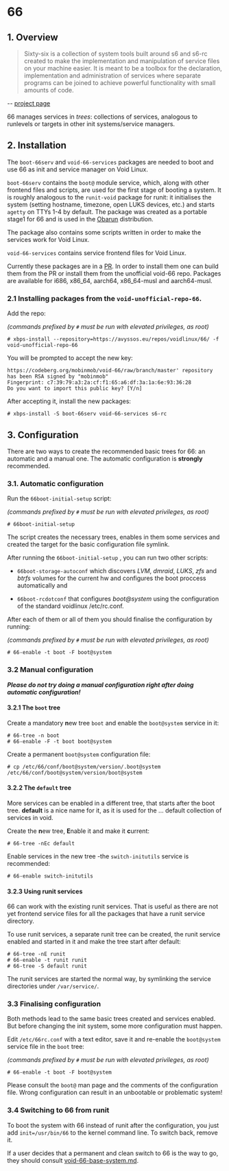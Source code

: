 ﻿# 66

## 1. Overview

> Sixty-six is a collection of system tools built around s6 and s6-rc created to make the implementation and manipulation of service files on your machine easier. It is meant to be a toolbox for the declaration, implementation and administration of services where separate programs can be joined to achieve powerful functionality with small amounts of code.

-- [project page](https://web.obarun.org/software/66/v0.6.0.0/)

66 manages services in *trees*: collections of services, analogous to runlevels or targets in other init systems/service managers.

## 2. Installation

The `boot-66serv` and `void-66-services` packages are needed to boot and use 66 as init and service manager on Void Linux.

`boot-66serv` contains the `boot@` module service, which, along with other frontend files and scripts, are used for the first stage of booting a system. It is roughly analogous to the `runit-void` package for runit: it initialises the system (setting hostname, timezone, open LUKS devices, etc.) and starts `agetty` on TTYs 1-4 by default. The package was created as a portable stage1 for 66 and is used in the [Obarun](http://obarun.org/) distribution.

The package also contains some scripts written in order to make the services work for Void Linux.

`void-66-services` contains service frontend files for Void Linux.
 
Currently these packages are in a [PR](https://github.com/void-linux/void-packages/pull/25743). In order to install them one can build them from the PR or install them from the unofficial void-66 repo. Packages are available for i686, x86_64, aarch64, x86_64-musl and aarch64-musl.

### 2.1 Installing packages from the `void-unofficial-repo-66`.

Add the repo:

_(commands prefixed by `#` must be run with elevated privileges, as root)_
```
# xbps-install --repository=https://avyssos.eu/repos/voidlinux/66/ -f void-unofficial-repo-66
```

You will be prompted to accept the new key:
```
https://codeberg.org/mobinmob/void-66/raw/branch/master' repository has been RSA signed by "mobinmob"
Fingerprint: c7:39:79:a3:2a:cf:f1:65:a6:df:3a:1a:6e:93:36:28
Do you want to import this public key? [Y/n]  
```

After accepting it, install the new packages:
```
# xbps-install -S boot-66serv void-66-services s6-rc
```

## 3. Configuration

There are two ways to create the recommended basic trees for 66: an automatic and a manual one. The automatic configuration is **strongly** recommended.

### 3.1. Automatic configuration

Run the `66boot-initial-setup` script:

_(commands prefixed by `#` must be run with elevated privileges, as root)_
```
# 66boot-initial-setup
```

The script creates the necessary trees, enables in them some services and created the target for the basic configuration file symlink.

After running the `66boot-initial-setup` , you can run two other scripts:

- `66boot-storage-autoconf` which discovers *LVM*, *dmraid*, *LUKS*, *zfs* and *btrfs* volumes
for the current hw and configures the boot proccess automatically and

- `66boot-rcdotconf` that configures *boot@system* using the configuration of the standard voidlinux /etc/rc.conf.

After each of them or all of them you should finalise the configuration by running:

_(commands prefixed by `#` must be run with elevated privileges, as root)_

```
# 66-enable -t boot -F boot@system
```


### 3.2 Manual configuration

***Please do not try doing a manual configuration right after doing automatic configuration!***

#### 3.2.1 The `boot` tree

Create a mandatory **n**ew tree `boot` and enable the `boot@system` service in it:

```
# 66-tree -n boot  
# 66-enable -F -t boot boot@system
```

Create a permanent `boot@system` configuration file:

```
# cp /etc/66/conf/boot@system/version/.boot@system /etc/66/conf/boot@system/version/boot@system
```

#### 3.2.2 The `default` tree

More services can be enabled in a different tree, that starts after the boot tree. **default** is a nice name for it, as it is used for the ... default collection of services in void.

Create the **n**ew tree, **E**nable it and make it **c**urrent:

```
# 66-tree -nEc default
```

Enable services in the new tree -the `switch-initutils` service is recommended:

```
# 66-enable switch-initutils
```

#### 3.2.3 Using runit services

66 can work with the existing runit services. That is useful as there are not yet frontend service files for all the packages that have a runit service directory.

To use runit services, a separate runit tree can be created, the runit service enabled and started in it and make the tree start after default:

```
# 66-tree -nE runit
# 66-enable -t runit runit
# 66-tree -S default runit
```

The runit services are started the normal way, by symlinking the service directories under `/var/service/`.

### 3.3 Finalising configuration

Both methods lead to the same basic trees created and services enabled. But before changing the init system, some more configuration must happen.

Edit `/etc/66rc.conf` with a text editor, save it and re-enable the `boot@system` service file in the `boot` tree:

_(commands prefixed by `#` must be run with elevated privileges, as root)_

```
# 66-enable -t boot -F boot@system
```

Please consult the `boot@` man page and the comments of the configuration file. Wrong configuration can result in an unbootable or problematic system!

### 3.4 Switching to 66 from runit

To boot the system with 66 instead of runit after the configuration, you just add `init=/usr/bin/66` to the kernel command line. To switch back, remove it.

If a user decides that a permanent and clean switch to 66 is the way to go, they should consult [void-66-base-system.md](https://github.com/mobinmob/void-66-services/blob/master/conf/void-66-base-system.md).
